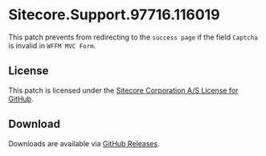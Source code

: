 # Sitecore.Support.97716.116019
This patch prevents from redirecting to the `success page` if the field `Captcha` is invalid in `WFFM MVC Form`.

## License  
This patch is licensed under the [Sitecore Corporation A/S License for GitHub](https://github.com/sitecoresupport/Sitecore.Support.97716.116019/blob/master/LICENSE).  

## Download  
Downloads are available via [GitHub Releases](https://github.com/sitecoresupport/Sitecore.Support.97716.116019/releases).  
